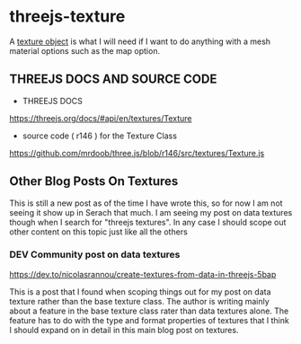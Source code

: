# threejs-texture

A [texture object](https://dustinpfister.github.io/2023/06/27/threejs-texture/) is what I will need if I want to do anything with a mesh material options such as the map option.


## THREEJS DOCS AND SOURCE CODE

* THREEJS DOCS

https://threejs.org/docs/#api/en/textures/Texture

* source code \( r146 \) for the Texture Class

https://github.com/mrdoob/three.js/blob/r146/src/textures/Texture.js

## Other Blog Posts On Textures

This is still a new post as of the time I have wrote this, so for now I am not seeing it show up in Serach that much. I am seeing my post on data textures though when I search for "threejs textures". In any case I should scope out other content on this topic just like all the others

### DEV Community post on data textures

https://dev.to/nicolasrannou/create-textures-from-data-in-threejs-5bap

This is a post that I found when scoping things out for my post on data texture rather than the base texture class. The author is writing mainly about a feature in the base texture class rater than data textures alone. The feature has to do with the type and format properties of textures that I think I should expand on in detail in this main blog post on textures.